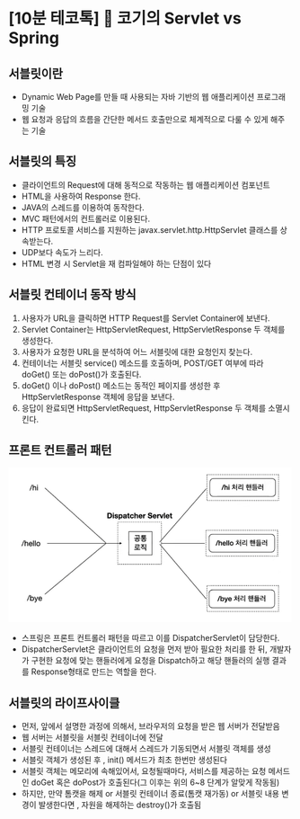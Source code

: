 # [10분 테코톡] 🐶 코기의 Servlet vs Spring
## 서블릿이란
- Dynamic Web Page를 만들 때 사용되는 자바 기반의 웹 애플리케이션 프로그래밍 기술
- 웹 요청과 응답의 흐름을 간단한 메서드 호출만으로 체계적으로 다룰 수 있게 해주는 기술

## 서블릿의 특징
- 클라이언트의 Request에 대해 동적으로 작동하는 웹 애플리케이션 컴포넌트
- HTML을 사용하여 Response 한다.
- JAVA의 스레드를 이용하여 동작한다.
- MVC 패턴에서의 컨트롤러로 이용된다.
- HTTP 프로토콜 서비스를 지원하는 javax.servlet.http.HttpServlet 클래스를 상속받는다.
- UDP보다 속도가 느리다.
- HTML 변경 시 Servlet을 재 컴파일해야 하는 단점이 있다

## 서블릿 컨테이너 동작 방식
1. 사용자가 URL을 클릭하면 HTTP Request를 Servlet Container에 보낸다.
2. Servlet Container는 HttpServletRequest, HttpServletResponse 두 객체를 생성한다.
3. 사용자가 요청한 URL을 분석하여 어느 서블릿에 대한 요청인지 찾는다.
4. 컨테이너는 서블릿 service() 메소드를 호출하며, POST/GET 여부에 따라 doGet() 또는 doPost()가 호출된다.
5. doGet() 이나 doPost() 메소드는 동적인 페이지를 생성한 후 HttpServletResponse 객체에 응답을 보낸다.
6. 응답이 완료되면 HttpServletRequest, HttpServletResponse 두 객체를 소멸시킨다.

## 프론트 컨트롤러 패턴
![img.png](나상민_4_이미지/img.png)
- 스프링은 프론트 컨트롤러 패턴을 따르고 이를 DispatcherServlet이 담당한다.
- DispatcherServlet은 클라이언트의 요청을 먼저 받아 필요한 처리를 한 뒤, 개발자가 구현한 요청에 맞는 핸들러에게 요청을 Dispatch하고 해당 핸들러의 실행 결과를 Response형태로 만드는 역할을 한다.

## 서블릿의 라이프사이클
- 먼저, 앞에서 설명한 과정에 의해서, 브라우저의 요청을 받은 웹 서버가 전달받음
- 웹 서버는 서블릿을 서블릿 컨테이너에 전달
- 서블릿 컨테이너는 스레드에 대해서 스레드가 기동되면서 서블릿 객체를 생성
- 서블릿 객체가 생성된 후 , init() 메서드가 최초 한번만 생성된다
- 서블릿 객체는 메모리에 속해있어서, 요청될때마다, 서비스를 제공하는 요청 메서드인 doGet 혹은 doPost가 호출된다(그 이후는 위의 6~8 단계가 알맞게 작동됨)
- 하지만, 만약 톰캣을 해제 or 서블릿 컨테이너 종료(톰캣 재가동) or 서블릿 내용 변경이 발생한다면 , 자원을 해제하는 destroy()가 호출됨